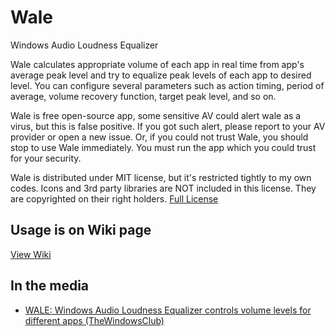 # Wale
Windows Audio Loudness Equalizer

Wale calculates appropriate volume of each app in real time from app's average peak level and try to equalize peak levels of each app to desired level. You can configure several parameters such as action timing, period of average, volume recovery function, target peak level, and so on.

Wale is free open-source app, some sensitive AV could alert wale as a virus, but this is false positive. If you got such alert, please report to your AV provider or open a new issue. Or, if you could not trust Wale, you should stop to use Wale immediately. You must run the app which you could trust for your security.

Wale is distributed under MIT license, but it's restricted tightly to my own codes.
Icons and 3rd party libraries are NOT included in this license. They are copyrighted on their right holders.
[Full License](https://github.com/catright/Wale/blob/master/LICENSE)

## Usage is on Wiki page
[View Wiki](https://github.com/catright/Wale/wiki)

## In the media
* [WALE: Windows Audio Loudness Equalizer controls volume levels for different apps (TheWindowsClub)](https://www.thewindowsclub.com/wale-windows-audio-loudness-equalizer)
